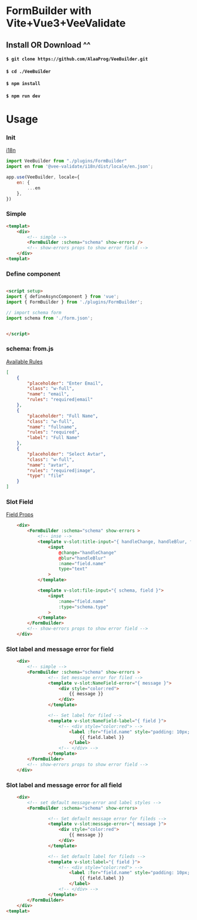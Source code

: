 # FormBuilder with Vite+Vue3+VeeValidate

## Install OR Download ^^
#### `$ git clone https://github.com/AlaaProg/VeeBuilder.git `
#### `$ cd ./VeeBuilder `
#### `$ npm install` 
#### `$ npm run dev` 

# Usage

### Init 
[i18n](https://vee-validate.logaretm.com/v4/guide/i18n#using-vee-validatei18n)
```js
import VeeBuilder from "./plugins/FormBuilder"
import en from '@vee-validate/i18n/dist/locale/en.json';

app.use(VeeBuilder, locale={
    en: {
        ...en 
    },
})

```

### Simple
```html  
<templat>
    <div> 
        <!-- simple -->
        <FormBuilder :schema="schema" show-errors />
        <!-- show-errors props to show error field -->
    </div>
<templat>
```

### Define component
```html

<script setup>
import { defineAsyncComponent } from 'vue';
import { FormBuilder } from './plugins/FormBuilder';

// import schema form
import schema from './form.json';


</script>
```


### schema: from.js 

[Available Rules](https://vee-validate.logaretm.com/v4/guide/global-validators#available-rules)

```json 
[
    {
        "placeholder": "Enter Email",
        "class": "w-full",
        "name": "email",
        "rules": "required|email"
    },
    {
        "placeholder": "Full Name",
        "class": "w-full",
        "name": "fullname",
        "rules": "required",
        "label": "Full Name"
    },
    {
        "placeholder": "Select Avtar",
        "class": "w-full",
        "name": "avtar",
        "rules": "required|image",
        "type": "file" 
    }
]
```

### Slot Field
[Field Props](https://vee-validate.logaretm.com/v4/api/field#props)
```html
    <div> 
        <FormBuilder :schema="schema" show-errors >
            <!-- inse -->
            <template v-slot:title-input="{ handleChange, handleBlur, field }">
                <input 
                    @change="handleChange"
                    @blur="handleBlur"
                    :name="field.name" 
                    type="text"
                >
            </template>

            <template v-slot:file-input="{ schema, field }">
                <input 
                    :name="field.name" 
                    :type="schema.type"
                >
            </template>
        </FormBuilder>
        <!-- show-errors props to show error field -->
    </div>
```


### Slot label and message error for field
```html
    <div> 
        <!-- simple -->
        <FormBuilder :schema="schema" show-errors >
                <!-- Set message error for filed -->
                <template v-slot:NameField-error="{ message }">
                    <div style="color:red">
                        {{ message }}
                    </div>
                </template>

                <!-- Set label for filed -->
                <template v-slot:NameField-label="{ field }">
                    <!-- <div style="color:red"> -->
                        <label :for="field.name" style="padding: 10px; color: rgb(37, 37, 37);">
                            {{ field.label }}
                        </label>
                    <!-- </div> -->
                </template>
        </FormBuilder>
        <!-- show-errors props to show error field -->
    </div>
```

### Slot label and message error for all field
```html
    <div> 
        <!-- set default message-error and label styles -->
        <FormBuilder :schema="schema" show-errors>

                <!-- Set default message error for fileds -->
                <template v-slot:message-error="{ message }">
                    <div style="color:red">
                        {{ message }}
                    </div>
                </template>

                <!-- Set default label for fileds -->
                <template v-slot:label="{ field }">
                    <!-- <div style="color:red"> -->
                        <label :for="field.name" style="padding: 10px; color: rgb(37, 37, 37);">
                            {{ field.label }}
                        </label>
                    <!-- </div> -->
                </template>
        </FormBuilder>
    </div>
<templat>
```